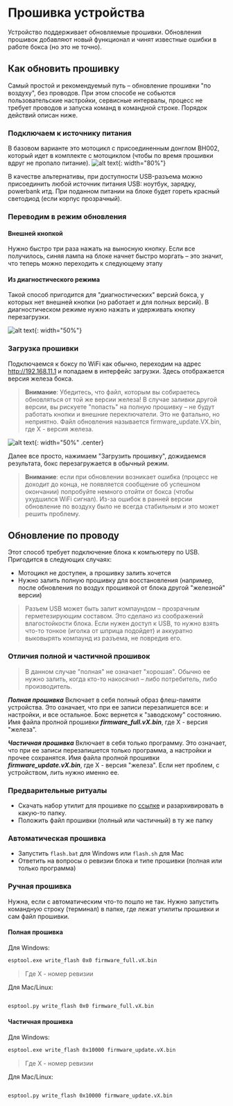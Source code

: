 # Прошивка устройства

Устройство поддерживает обновляемые прошивки. Обновления прошивок добавляют новый функционал и чинят известные ошибки в работе бокса (но это не точно).


## Как обновить прошивку
Самый простой и рекомендуемый путь – обновление прошивки "по воздуху", без проводов. При этом способе не собьются пользовательские настройки, сервисные интервалы, процесс не требует проводов и запуска команд в командной строке. Порядок действий описан ниже.

### Подключаем к источнику питания
В базовом варианте это мотоцикл с присоединенным донглом BH002, который идет в комплекте с мотоциклом (чтобы по время прошивки вдруг не пропало питание). 
![alt text](img/bh002.jpg "BH002"){: width="80%"}

В качестве альтернативы, при доступности USB-разъема можно присоединить любой источник питания USB: ноутбук, зарядку, powerbank итд.
При поданном питании на блоке будет гореть красный светодиод (если корпус прозрачный).

### Переводим в режим обновления 
#### Внешней кнопкой
Нужно быстро три раза нажать на выносную кнопку. Если все получилось, синяя лампа на блоке начнет быстро моргать – это значит, что теперь можно переходить к следующему этапу

#### Из диагностического режима
Такой способ пригодится для "диагностических" версий бокса, у которых нет внешней кнопки (но работает и для полных версий). В диагностическом режиме нужно нажать и удерживать кнопку перезагрузки.

![alt text](img/firmware-update-1.png "fw update"){: width="50%"}

### Загрузка прошивки 
Подключаемся к боксу по WiFi как обычно, переходим на адрес http://192.168.11.1 и попадаем в интерфейс загрузки. Здесь отображается версия железа бокса. 
> **Внимание**: Убедитесь, что файл, которым вы собираетесь обновляться от той же версии железа! В случае заливки другой версии, вы рискуете "попасть" на полную прошивку – не будут работать кнопки и внешние переключатели. Это не фатально, но неприятно. Файл обновления называется firmware_update.VX.bin, где X - версия железа.

![alt text](img/firmware-update-2.png "fw update"){: width="50%" .center}

Далее все просто, нажимаем "Загрузить прошивку", дожидаемся результата, бокс перезагружается в обычный режим. 

> **Внимание**: если при обновлении возникает ошибка (процесс не доходит до конца, не появляется сообщение об успешном окончании) попробуйте немного отойти от бокса (чтобы ухудшился WiFi сигнал). Из-за ошибок в ранней версии обновление по воздуху было не всегда стабильным и это может решить проблему.

## Обновление по проводу
Этот способ требует подключение блока к компьютеру по USB. Пригодится в следующих случаях:

- Мотоцикл не доступен, а прошивку залить хочется
- Нужно залить полную прошивку для восстановления (например, после обновления по воздух прошивкой от блока другой "железной" версии)

> Разъем USB может быть залит компаундом – прозрачным герметезирующим составом. Это сделано из соображений влагостойкости блока. Если нужен доступ к USB, то нужно взять что-то тонкое (иголка от шприца подойдет) и аккуратно выковырять компаунд из разъема, не повредив его.


### Отличия полной и частичной прошивок

> В данном случае "полная" не означает "хорошая". Обычно ее нужно залить, когда кто-то накосячил – либо потребитель, либо производитель.

***Полная прошивка***
Включает в себя полный образ флеш-памяти устройства. Это означает, что при ее записи перезапишется все: и настройки, и все остальное. Бокс вернется к "заводскому" состоянию. Имя файла пролной прошивки ***firmware_full.vX.bin***, где X - версия "железа".

***Частичная прошивка***
Включает в себя только программу. Это означает, что при ее записи перезапишется только программа, а настройки и прочее сохранятся. Имя файла пролной прошивки ***firmware_update.vX.bin***, где X - версия "железа". Если нет проблем, с устройством, лить нужно именно ее.


### Предварительные ритуалы

- Скачать набор утилит для прошивке по [ссылке](firmware/firmware-tools.zip) и разархивировать в какую-то папку.
- Положить файл прошивки (полный или частичный) в ту же папку

### Автоматическая прошивка
- Запустить `flash.bat` для Windows или `flash.sh` для Mac
- Ответить на вопросы о ревизии блока и типе прошивки (полная или только программа)

### Ручная прошивка

Нужна, если с автоматическим что-то пошло не так. Нужно запустить командную строку (терминал) в папке, где лежат утилиты прошивки и сам файл прошивки.

#### Полная прошивка

Для Windows:
```bash
esptool.exe write_flash 0x0 firmware_full.vX.bin
```

> Где X - номер ревизии

Для Mac/Linux:
```bash

esptool.py write_flash 0x0 firmware_full.vX.bin
```

#### Частичная прошивка

Для Windows:
```bash
esptool.exe write_flash 0x10000 firmware_update.vX.bin
```

> Где X - номер ревизии

Для Mac/Linux:
```bash

esptool.py write_flash 0x10000 firmware_update.vX.bin
```